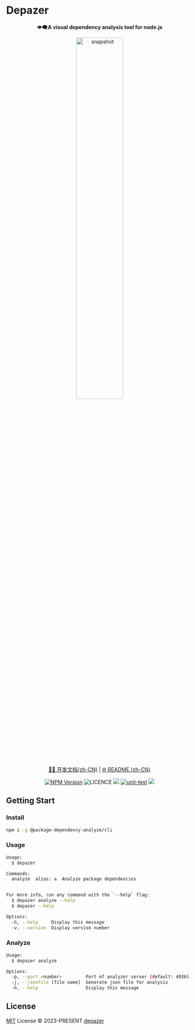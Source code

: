 # Depazer

<p align="center">👁️‍🗨️<b>A visual dependency analysis tool for node.js</b></p>

<p align="center"><img width="50%" alt="snapshot" src="https://github.com/package-dependency-analyze/dependency-analyzer/assets/86412303/a6393614-dfaf-4e23-842b-4f608fa1d5b1" /></p>

<p align="center">
<a href="/docs/index.md">🧑‍💻 开发文档(zh-CN)</a> |
<a href="/README.zh-CN.md">🌐 README (zh-CN)</a>
</p>

<p align="center">
<a href="https://www.npmjs.com/%40package-dependency-analyze/cli" target="_blank"><img src="https://img.shields.io/npm/v/%40package-dependency-analyze/cli" alt="NPM Version" /></a>
<img alt="LICENCE" src="https://img.shields.io/github/license/package-dependency-analyze/dependency-analyzer">
<a href="https://codecov.io/gh/package-dependency-analyze/dependency-analyzer" > 
 <img src="https://codecov.io/gh/package-dependency-analyze/dependency-analyzer/branch/main/graph/badge.svg?token=IOMUECCGVD"/></a>
<a href="https://github.com/package-dependency-analyze/dependency-analyzer/actions/workflows/unit-test.yaml"><img src="https://github.com/package-dependency-analyze/dependency-analyzer/actions/workflows/unit-test.yaml/badge.svg" alt="unit-test" /></a>
<a href="https://package-dependency-analyze.github.io/dependency-analyzer/"><img src="https://github.com/package-dependency-analyze/dependency-analyzer/actions/workflows/deploy-docs.yml/badge.svg" /></a>
</p>

## Getting Start

### Install

```bash
npm i -g @package-dependency-analyze/cli
```

### Usage

```bash
Usage:
  $ depazer

Commands:
  analyze  alias: a  Analyze package dependencies


For more info, run any command with the `--help` flag:
  $ depazer analyze --help
  $ depazer --help

Options:
  -h, --help     Display this message
  -v, --version  Display version number
```

### Analyze

```bash
Usage:
  $ depazer analyze

Options:
  -p, --port <number>         Port of analyzer server (default: 4936)
  -j, --jsonFile [file name]  Generate json file for analysis
  -h, --help                  Display this message
```

## License

[MIT](./LICENSE) License &copy; 2023-PRESENT [depazer](https://github.com/depazer)

